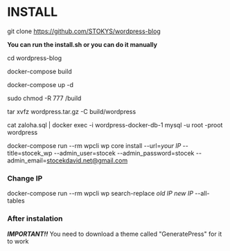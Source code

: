 
# INSTALL 
git clone https://github.com/STOKYS/wordpress-blog

**You can run the install.sh or you can do it manually**

cd wordpress-blog

docker-compose build

docker-compose up -d

sudo chmod -R 777 /build

tar xvfz wordpress.tar.gz -C build/wordpress

cat zaloha.sql | docker exec -i wordpress-docker-db-1 mysql -u root -proot wordpress

docker-compose run --rm wpcli wp core install --url=*your IP* --title=stocek_wp --admin_user=stocek --admin_password=stocek --admin_email=stocekdavid.net@gmail.com

### Change IP
docker-compose run --rm wpcli wp search-replace *old IP* *new IP* --all-tables

### After instalation
***IMPORTANT!!***
You need to download a theme called "GeneratePress" for it to work
